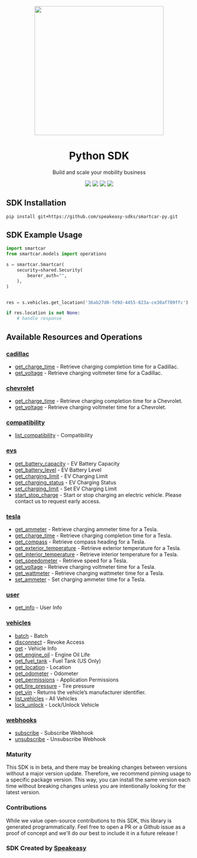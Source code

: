 <div align="center">
    <img src="https://user-images.githubusercontent.com/6267663/232771888-a65b182b-9ae7-42f3-9bbe-85658a61b9e3.svg" width="350px">
    <h1>Python SDK</h1>
   <p>Build and scale your mobility business</p>
   <a href="https://smartcar.com/docs/api/"><img src="https://img.shields.io/static/v1?label=Docs&message=API Ref&color=000&style=for-the-badge" /></a>
   <a href="https://github.com/speakeasy-sdks/smartcar-py/actions"><img src="https://img.shields.io/github/actions/workflow/status/speakeasy-sdks/smartcar-py/speakeasy_sdk_generation.yml?style=for-the-badge" /></a>
  <a href="https://opensource.org/licenses/MIT"><img src="https://img.shields.io/badge/License-MIT-blue.svg?style=for-the-badge" /></a>
  <a href="https://github.com/speakeasy-sdks/smartcar-py/releases"><img src="https://img.shields.io/github/v/release/speakeasy-sdks/smartcar-py?sort=semver&style=for-the-badge" /></a>
</div>

<!-- Start SDK Installation -->
## SDK Installation

```bash
pip install git+https://github.com/speakeasy-sdks/smartcar-py.git
```
<!-- End SDK Installation -->

## SDK Example Usage
<!-- Start SDK Example Usage -->
```python
import smartcar
from smartcar.models import operations

s = smartcar.Smartcar(
    security=shared.Security(
        bearer_auth="",
    ),
)


res = s.vehicles.get_location('36ab27d0-fd9d-4455-823a-ce30af709ffc')

if res.location is not None:
    # handle response
```
<!-- End SDK Example Usage -->

<!-- Start SDK Available Operations -->
## Available Resources and Operations


### [cadillac](docs/cadillac/README.md)

* [get_charge_time](docs/cadillac/README.md#get_charge_time) - Retrieve charging completion time for a Cadillac.
* [get_voltage](docs/cadillac/README.md#get_voltage) - Retrieve charging voltmeter time for a Cadillac.

### [chevrolet](docs/chevrolet/README.md)

* [get_charge_time](docs/chevrolet/README.md#get_charge_time) - Retrieve charging completion time for a Chevrolet.
* [get_voltage](docs/chevrolet/README.md#get_voltage) - Retrieve charging voltmeter time for a Chevrolet.

### [compatibility](docs/compatibility/README.md)

* [list_compatibility](docs/compatibility/README.md#list_compatibility) - Compatibility

### [evs](docs/evs/README.md)

* [get_battery_capacity](docs/evs/README.md#get_battery_capacity) - EV Battery Capacity
* [get_battery_level](docs/evs/README.md#get_battery_level) - EV Battery Level
* [get_charging_limit](docs/evs/README.md#get_charging_limit) - EV Charging Limit
* [get_charging_status](docs/evs/README.md#get_charging_status) - EV Charging Status
* [set_charging_limit](docs/evs/README.md#set_charging_limit) - Set EV Charging Limit
* [start_stop_charge](docs/evs/README.md#start_stop_charge) - Start or stop charging an electric vehicle. Please contact us to request early access.

### [tesla](docs/tesla/README.md)

* [get_ammeter](docs/tesla/README.md#get_ammeter) - Retrieve charging ammeter time for a Tesla.
* [get_charge_time](docs/tesla/README.md#get_charge_time) - Retrieve charging completion time for a Tesla.
* [get_compass](docs/tesla/README.md#get_compass) - Retrieve compass heading for a Tesla.
* [get_exterior_temperature](docs/tesla/README.md#get_exterior_temperature) - Retrieve exterior temperature for a Tesla.
* [get_interior_temperature](docs/tesla/README.md#get_interior_temperature) - Retrieve interior temperature for a Tesla.
* [get_speedometer](docs/tesla/README.md#get_speedometer) - Retrieve speed for a Tesla.
* [get_voltage](docs/tesla/README.md#get_voltage) - Retrieve charging voltmeter time for a Tesla.
* [get_wattmeter](docs/tesla/README.md#get_wattmeter) - Retrieve charging wattmeter time for a Tesla.
* [set_ammeter](docs/tesla/README.md#set_ammeter) - Set charging ammeter time for a Tesla.

### [user](docs/user/README.md)

* [get_info](docs/user/README.md#get_info) - User Info

### [vehicles](docs/vehicles/README.md)

* [batch](docs/vehicles/README.md#batch) - Batch
* [disconnect](docs/vehicles/README.md#disconnect) - Revoke Access
* [get](docs/vehicles/README.md#get) - Vehicle Info
* [get_engine_oil](docs/vehicles/README.md#get_engine_oil) - Engine Oil Life
* [get_fuel_tank](docs/vehicles/README.md#get_fuel_tank) - Fuel Tank (US Only)
* [get_location](docs/vehicles/README.md#get_location) - Location
* [get_odometer](docs/vehicles/README.md#get_odometer) - Odometer
* [get_permissions](docs/vehicles/README.md#get_permissions) - Application Permissions
* [get_tire_pressure](docs/vehicles/README.md#get_tire_pressure) - Tire pressure
* [get_vin](docs/vehicles/README.md#get_vin) - Returns the vehicle’s manufacturer identifier.
* [list_vehicles](docs/vehicles/README.md#list_vehicles) - All Vehicles
* [lock_unlock](docs/vehicles/README.md#lock_unlock) - Lock/Unlock Vehicle

### [webhooks](docs/webhooks/README.md)

* [subscribe](docs/webhooks/README.md#subscribe) - Subscribe Webhook
* [unsubscribe](docs/webhooks/README.md#unsubscribe) - Unsubscribe Webhook
<!-- End SDK Available Operations -->

### Maturity

This SDK is in beta, and there may be breaking changes between versions without a major version update. Therefore, we recommend pinning usage
to a specific package version. This way, you can install the same version each time without breaking changes unless you are intentionally
looking for the latest version.

### Contributions

While we value open-source contributions to this SDK, this library is generated programmatically.
Feel free to open a PR or a Github issue as a proof of concept and we'll do our best to include it in a future release !

### SDK Created by [Speakeasy](https://docs.speakeasyapi.dev/docs/using-speakeasy/client-sdks)
